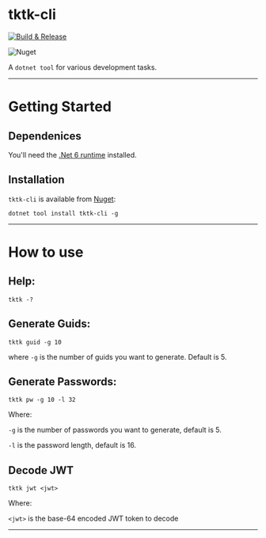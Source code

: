 # tktk-cli

[![Build & Release](https://github.com/tonycknight/tktk-cli/actions/workflows/build.yml/badge.svg)](https://github.com/tonycknight/tktk-cli/actions/workflows/build.yml)

![Nuget](https://img.shields.io/nuget/v/tktk-cli)

A `dotnet tool` for various development tasks.

---

# Getting Started

## Dependenices

You'll need the [.Net 6 runtime](https://dotnet.microsoft.com/en-us/download/dotnet/6.0) installed.

## Installation

``tktk-cli`` is available from [Nuget](https://www.nuget.org/packages/tktk-cli/):

```
dotnet tool install tktk-cli -g
```

---

# How to use

## Help:

```
tktk -?
```

## Generate Guids:

```
tktk guid -g 10
```

where `-g` is the number of guids you want to generate. Default is 5.

## Generate Passwords:

```
tktk pw -g 10 -l 32
```

Where:

`-g` is the number of passwords you want to generate, default is 5.

`-l` is the password length, default is 16.

## Decode JWT

```
tktk jwt <jwt>
```

Where:

`<jwt>` is the base-64 encoded JWT token to decode

---

